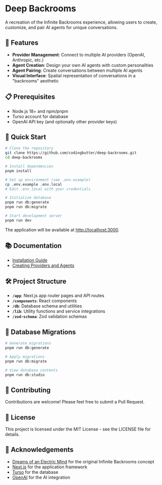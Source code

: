 # Deep Backrooms

A recreation of the Infinite Backrooms experience, allowing users to create, customize, and pair AI agents for unique conversations.

## 🧠 Features

- **Provider Management**: Connect to multiple AI providers (OpenAI, Anthropic, etc.)
- **Agent Creation**: Design your own AI agents with custom personalities
- **Agent Pairing**: Create conversations between multiple AI agents
- **Visual Interface**: Spatial representation of conversations in a "backrooms" aesthetic

## 📋 Prerequisites

- Node.js 18+ and npm/pnpm
- Turso account for database
- OpenAI API key (and optionally other provider keys)

## 🚀 Quick Start

```bash
# Clone the repository
git clone https://github.com/codingbutter/deep-backrooms.git
cd deep-backrooms

# Install dependencies
pnpm install

# Set up environment (see .env.example)
cp .env.example .env.local
# Edit .env.local with your credentials

# Initialize database
pnpm run db:generate
pnpm run db:migrate

# Start development server
pnpm run dev
```

The application will be available at [http://localhost:3000](http://localhost:3000).

## 📚 Documentation

- [Installation Guide](./docs/installation.md)
- [Creating Providers and Agents](./docs/providers-agents.md)

## 🛠️ Project Structure

- **`/app`**: Next.js app router pages and API routes
- **`/components`**: React components
- **`/db`**: Database schema and utilities
- **`/lib`**: Utility functions and service integrations
- **`/zod-schema`**: Zod validation schemas

## 🔄 Database Migrations

```bash
# Generate migrations
pnpm run db:generate

# Apply migrations
pnpm run db:migrate

# View database contents
pnpm run db:studio
```

## 🤝 Contributing

Contributions are welcome! Please feel free to submit a Pull Request.

## 📄 License

This project is licensed under the MIT License - see the LICENSE file for details.

## 🙏 Acknowledgements

- [Dreams of an Electric Mind](https://dreams-of-an-electric-mind.webflow.io/) for the original Infinite Backrooms concept
- [Next.js](https://nextjs.org/) for the application framework
- [Turso](https://turso.tech/) for the database
- [OpenAI](https://openai.com/) for the AI integration